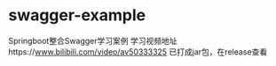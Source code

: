 # swagger-example
Springboot整合Swagger学习案例
学习视频地址https://www.bilibili.com/video/av50333325
已打成jar包，在release查看
